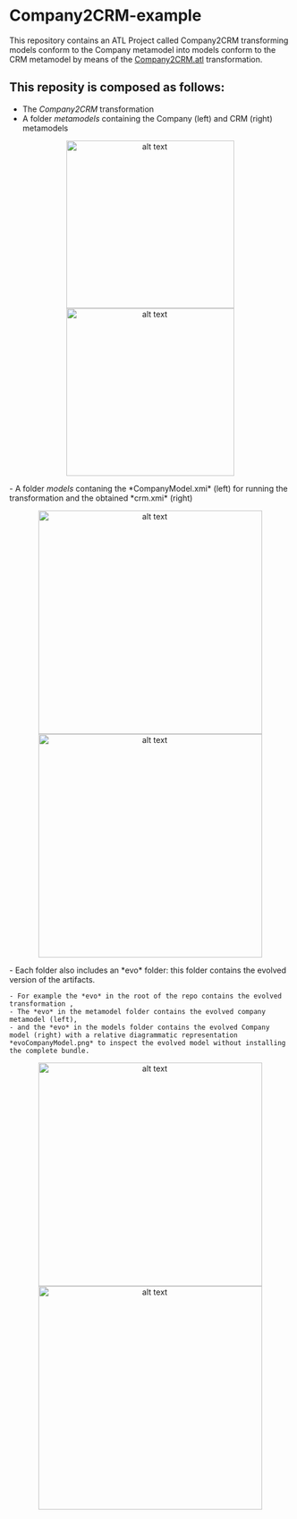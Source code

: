 # Company2CRM-example
This repository contains an ATL Project called Company2CRM transforming models conform to the Company metamodel into models conform to the CRM metamodel by means of the [Company2CRM.atl](https://github.com/gssi/Company2CRM-example/blob/master/Company2CRM.atl) transformation.
## This reposity is composed as follows:
- The *Company2CRM* transformation
- A folder *metamodels* containing the Company (left) and CRM (right) metamodels
<p align="center">
<img src="https://github.com/gssi/Company2CRM-example/blob/master/metamodels/CompanyMM.png" alt="alt text" width="300px">
<img src="https://github.com/gssi/Company2CRM-example/blob/master/metamodels/crmMM.png" alt="alt text" width="300px">
</p>
- A folder <i>models</i> contaning the *CompanyModel.xmi* (left) for running the transformation and the obtained *crm.xmi* (right)
<p align="center">
<img src="https://github.com/gssi/Company2CRM-example/blob/master/models/companyModel.png" alt="alt text" width="400px">
<img src="https://github.com/gssi/Company2CRM-example/blob/master/models/crm-xmi.png" alt="alt text" width="400px"></p>
- Each folder also includes an *evo* folder: this folder contains the evolved version of the artifacts.
    
    - For example the *evo* in the root of the repo contains the evolved transformation , 
    - The *evo* in the metamodel folder contains the evolved company metamodel (left), 
    - and the *evo* in the models folder contains the evolved Company model (right) with a relative diagrammatic representation *evoCompanyModel.png* to inspect the evolved model without installing the complete bundle.

<p align="center">
<img src="https://github.com/gssi/Company2CRM-example/blob/master/metamodels/evo/company2MM.png" alt="alt text" width="400px">
<img src="https://github.com/gssi/Company2CRM-example/blob/master/models/evo/evoCompanyModel.png" alt="alt text" width="400px"></p>
